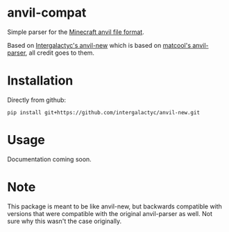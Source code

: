 # anvil-compat

<!-- [![PyPI - Downloads](https://img.shields.io/pypi/dm/anvil-new)](https://pypi.org/project/anvil-new/) -->

Simple parser for the [Minecraft anvil file format](https://minecraft.gamepedia.com/Anvil_file_format).

Based on [Intergalactyc's anvil-new](https://github.com/Intergalactyc/anvil-new) which is based on [matcool's anvil-parser](https://github.com/matcool/anvil-parser), all credit goes to them.
# Installation
<!-- This project is available on [PyPI](https://pypi.org/project/anvil-new/) and can be installed with pip
```
pip install anvil-new
```
or directly from github -->
Directly from github:
```
pip install git+https://github.com/intergalactyc/anvil-new.git
```

# Usage
Documentation coming soon.

# Note
This package is meant to be like anvil-new, but backwards compatible with versions that were compatible with the original anvil-parser as well. Not sure why this wasn't the case originally.